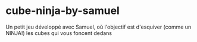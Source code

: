 # cube-ninja-by-samuel
Un petit jeu développé avec Samuel, où l'objectif est d'esquiver (comme un NINJA!) les cubes qui vous foncent dedans
